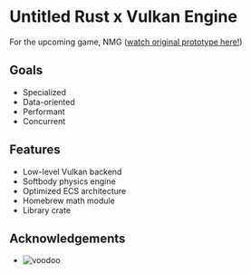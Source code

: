 # Untitled Rust x Vulkan Engine

For the upcoming game, NMG ([watch original prototype here!][1])

## Goals
- Specialized
- Data-oriented
- Performant
- Concurrent

## Features
- Low-level Vulkan backend
- Softbody physics engine
- Optimized ECS architecture
- Homebrew math module
- Library crate

## Acknowledgements
- ![voodoo][2]

[1]: https://youtu.be/dD4nkrqb9RY
[2]: https://github.com/cogciprocate/voodoo
